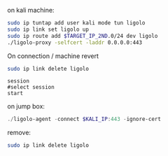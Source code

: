 
on kali machine:

```bash
sudo ip tuntap add user kali mode tun ligolo
sudo ip link set ligolo up
sudo ip route add $TARGET_IP_2ND.0/24 dev ligolo
./ligolo-proxy -selfcert -laddr 0.0.0.0:443
```

On connection / machine revert
```bash
sudo ip link delete ligolo
```

```shell
session
#select session
start
```

on jump box:
```powershell
./ligolo-agent -connect $KALI_IP:443 -ignore-cert
```

remove:
```bash
sudo ip link delete ligolo
```